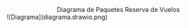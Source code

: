 <div align="justify">

<div align="center">Diagrama de Paquetes Reserva de Vuelos</div>
![Diagrama](diagrama.drawio.png)

</div>